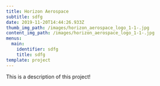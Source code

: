 ```yaml
---
title: Horizon Aerospace
subtitle: sdfg
date: 2019-11-20T14:44:26.933Z
thumb_img_path: /images/horizon_aerospace_logo_1-1-.jpg
content_img_path: /images/horizon_aerospace_logo_1-1-.jpg
menus:
  main:
    identifier: sdfg
    title: sdfg
template: project
---
```

This is a description of this project!
